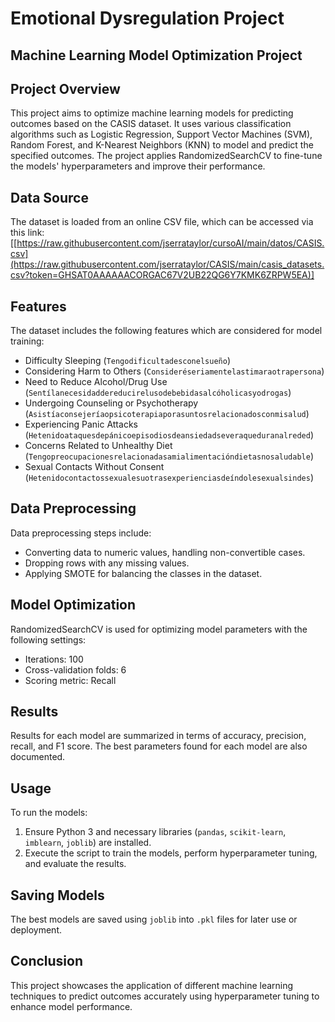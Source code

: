 # Emotional Dysregulation Project
## Machine Learning Model Optimization Project

## Project Overview
This project aims to optimize machine learning models for predicting outcomes based on the CASIS dataset. It uses various classification algorithms such as Logistic Regression, Support Vector Machines (SVM), Random Forest, and K-Nearest Neighbors (KNN) to model and predict the specified outcomes. The project applies RandomizedSearchCV to fine-tune the models' hyperparameters and improve their performance.

## Data Source
The dataset is loaded from an online CSV file, which can be accessed via this link:
[[https://raw.githubusercontent.com/jserrataylor/cursoAI/main/datos/CASIS.csv](https://raw.githubusercontent.com/jserrataylor/CASIS/main/casis_datasets.csv?token=GHSAT0AAAAAACORGAC67V2UB22QG6Y7KMK6ZRPW5EA)]

## Features
The dataset includes the following features which are considered for model training:
- Difficulty Sleeping (`Tengodificultadesconelsueño`)
- Considering Harm to Others (`Consideréseriamentelastimaraotrapersona`)
- Need to Reduce Alcohol/Drug Use (`Sentílanecesidaddereducirelusodebebidasalcóholicasyodrogas`)
- Undergoing Counseling or Psychotherapy (`Asistíaconsejeríaopsicoterapiaporasuntosrelacionadosconmisalud`)
- Experiencing Panic Attacks (`Hetenidoataquesdepánicoepisodiosdeansiedadseveraqueduranalreded`)
- Concerns Related to Unhealthy Diet (`Tengopreocupacionesrelacionadasamialimentacióndietasnosaludable`)
- Sexual Contacts Without Consent (`Hetenidocontactossexualesuotrasexperienciasdeíndolesexualsindes`)

## Data Preprocessing
Data preprocessing steps include:
- Converting data to numeric values, handling non-convertible cases.
- Dropping rows with any missing values.
- Applying SMOTE for balancing the classes in the dataset.

## Model Optimization
RandomizedSearchCV is used for optimizing model parameters with the following settings:
- Iterations: 100
- Cross-validation folds: 6
- Scoring metric: Recall

## Results
Results for each model are summarized in terms of accuracy, precision, recall, and F1 score. The best parameters found for each model are also documented.

## Usage
To run the models:
1. Ensure Python 3 and necessary libraries (`pandas`, `scikit-learn`, `imblearn`, `joblib`) are installed.
2. Execute the script to train the models, perform hyperparameter tuning, and evaluate the results.

## Saving Models
The best models are saved using `joblib` into `.pkl` files for later use or deployment.

## Conclusion
This project showcases the application of different machine learning techniques to predict outcomes accurately using hyperparameter tuning to enhance model performance.

